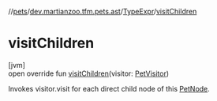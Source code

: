 //[pets](../../../index.md)/[dev.martianzoo.tfm.pets.ast](../index.md)/[TypeExpr](index.md)/[visitChildren](visit-children.md)

# visitChildren

[jvm]\
open override fun [visitChildren](visit-children.md)(visitor: [PetVisitor](../../dev.martianzoo.tfm.pets/-pet-visitor/index.md))

Invokes visitor.visit for each direct child node of this [PetNode](../-pet-node/index.md).
